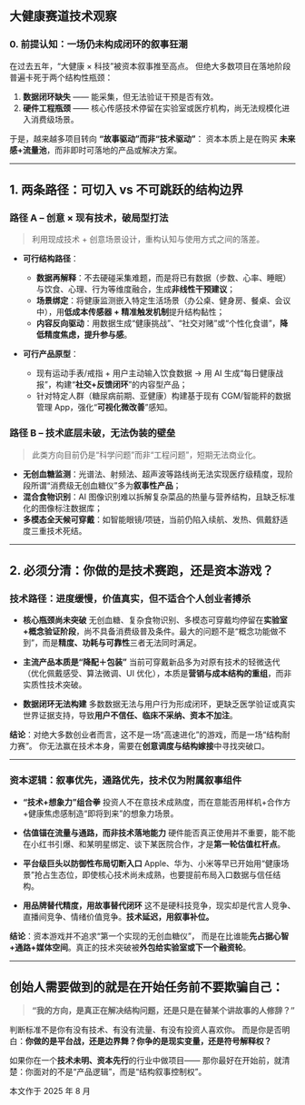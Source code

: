 ## **大健康赛道技术观察**

### 0. **前提认知：一场仍未构成闭环的叙事狂潮**

在过去五年，“大健康 × 科技”被资本叙事推至高点。
但绝大多数项目在落地阶段普遍卡死于两个结构性瓶颈：

1. **数据闭环缺失** —— 能采集，但无法验证干预是否有效。
2. **硬件工程瓶颈** —— 核心传感技术停留在实验室或医疗机构，尚无法规模化进入消费级场景。

于是，越来越多项目转向 **“故事驱动”而非“技术驱动”**：
资本本质上是在购买 **未来感+流量池**，而非即时可落地的产品或解决方案。

---

## 1. **两条路径：可切入 vs 不可跳跃的结构边界**

### 路径 A – **创意 × 现有技术，破局型打法**

> 利用现成技术 + 创意场景设计，重构认知与使用方式之间的落差。

- **可行结构路径**：

  - **数据再解释**：不去硬碰采集难题，而是将已有数据（步数、心率、睡眠）与饮食、心理、行为等维度融合，生成**非线性干预建议**；
  - **场景绑定**：将健康监测嵌入特定生活场景（办公桌、健身房、餐桌、会议中），用**低成本传感器 + 精准触发机制**提升结构黏性；
  - **内容反向驱动**：用数据生成“健康挑战”、“社交对赌”或“个性化食谱”，**降低精度焦虑，提升参与感**。

- **可行产品原型**：

  - 现有运动手表/戒指 + 用户主动输入饮食数据 → 用 AI 生成“每日健康战报”，构建“**社交+反馈闭环**”的内容型产品；
  - 针对特定人群（糖尿病前期、亚健康）构建基于现有 CGM/智能秤的数据管理 App，强化“**可视化微改善**”感知。

### 路径 B – **技术底层未破，无法伪装的壁垒**

> 此类方向目前仍是“科学问题”而非“工程问题”，短期无法商业化。

- **无创血糖监测**：光谱法、射频法、超声波等路线尚无法实现医疗级精度，现阶段所谓“消费级无创血糖仪”多为**叙事性产品**；
- **混合食物识别**：AI 图像识别难以拆解复杂菜品的热量与营养结构，且缺乏标准化的图像标注数据库；
- **多模态全天候可穿戴**：如智能眼镜/项链，当前仍陷入续航、发热、佩戴舒适度三重技术死结。

---

## 2. **必须分清：你做的是技术赛跑，还是资本游戏？**

### 技术路径：进度缓慢，价值真实，但不适合个人创业者搏杀

- **核心瓶颈尚未突破**
  无创血糖、复杂食物识别、多模态可穿戴均停留在**实验室+概念验证阶段**，尚不具备消费级普及条件。最大的问题不是“概念功能做不到”，而是**精度、功耗与可靠性**三者无法同时满足。

- **主流产品本质是“降配＋包装”**
  当前可穿戴新品多为对原有技术的轻微迭代（优化佩戴感受、算法微调、UI 优化），本质是**营销与成本结构的重组**，而非实质性技术突破。

- **数据闭环无法构建**
  多数数据无法与用户行为形成闭环，更缺乏医学验证或真实世界证据支持，导致**用户不信任、临床不采纳、资本不加注**。

**结论**：对绝大多数创业者而言，这不是一场“高速进化”的游戏，而是一场“结构耐力赛”。
你无法赢在技术本身，需要在**创意调度与结构嫁接**中寻找突破口。

---

### 资本逻辑：叙事优先，通路优先，技术仅为附属叙事组件

- **“技术+想象力”组合拳**
  投资人不在意技术成熟度，而在意能否用样机+合作方+健康焦虑感制造“即将到来”的想象力场景。

- **估值锚在流量与通路，而非技术落地能力**
  硬件能否真正使用并不重要，能不能在小红书引爆、和某明星绑定、谈下某医院合作，才是**第一轮估值杠杆点**。

- **平台级巨头以防御性布局切断入口**
  Apple、华为、小米等早已开始用“健康场景”抢占生态位，即使核心技术尚未成熟，也要提前布局入口数据与信任结构。

- **用品牌替代精度，用故事替代闭环**
  这不是硬科技竞争，现实却是代言人竞争、直播间竞争、情绪价值竞争。**技术延迟，用叙事补位。**

**结论**：资本游戏并不追求“第一个实现的无创血糖仪”，
而是在比谁能**先占据心智+通路+媒体空间**。真正的技术突破被**外包给实验室或下一个融资轮**。

---

## 创始人需要做到的就是在开始任务前不要欺骗自己：

> **“我的方向，是真正在解决结构问题，还是只是在替某个讲故事的人修辞？”**

判断标准不是你有没有技术、有没有流量、有没有投资人喜欢你。
而是你是否明白：**你做的是平台战，还是边界舞？你争的是现实变量，还是符号解释权？**

如果你在一个**技术未明、资本先行**的行业中做项目——
那你最好在开始前，就清楚：你面对的不是“产品逻辑”，而是“结构叙事控制权”。

本文作于 2025 年 8 月
